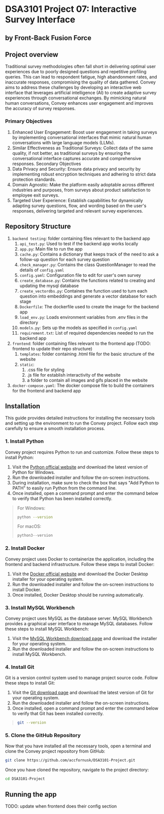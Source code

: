 # DSA3101 Project 07: Interactive Survey Interface
## by Front-Back Fusion Force
## Project overview
Traditional survey methodologies often fall short in delivering optimal user experiences due to poorly designed questions and repetitive profiling queries. This can lead to respondent fatigue, high abandonment rates, and inaccurate responses, compromising the quality of data gathered. Convey aims to address these challenges by developing an interactive web interface that leverages artificial intelligence (AI) to create adaptive survey experiences through conversational exchanges. By mimicking natural human conversations, Convey enhances user engagement and improves the accuracy of survey responses.

### Primary Objectives
1) Enhanced User Engagement: Boost user engagement in taking surveys by implementing conversational interfaces that mimic natural human conversations with large language models (LLMs).
2) Similar Effectiveness as Traditional Surveys: Collect data of the same quality, if not better, as traditional surveys by ensuring the conversational interface captures accurate and comprehensive responses.
Secondary Objectives
3) Data Privacy and Security: Ensure data privacy and security by implementing robust encryption techniques and adhering to strict data protection standards.
4) Domain Agnostic: Make the platform easily adoptable across different industries and purposes, from surveys about product satisfaction to employee exit surveys.
5) Targeted User Experience: Establish capabilities for dynamically adapting survey questions, flow, and wording based on the user's responses, delivering targeted and relevant survey experiences.

## Repository Structure
1) `backend testing`: folder containing files relevant to the backend app
   1)  `api_test.py`: Used to test if the backend app works locally
   2)  `app.py`: Main file to run the app
   3)  `cache.py`: Contains a dictionary that keeps track of the need to ask a follow-up question for each survey question
   4)  `check_manager.py`: Contains the class QuestionManager to read the details of `config.yaml`
   5)  `config.yaml`: Configuration file to edit for user's own survey
   6)  `create_database.py`: Contains the functions related to creating and updating the mysql database
   7)  `create_vectordbs.py`: Containes the function used to turn each question into embeddings and generate a vector database for each stage
   8)   `Dockerfile`: The dockerfile used to create the image for the backend app
   9)   `load_env.py`: Loads environment variables from .env files in the directory
   10)  `models.py`: Sets up the models as specified in `config.yaml`
   11) `requirement.txt`: List of required dependencies needed to run the backend app
2) `frontend`: folder containing files relevant to the frontend app   (TODO: frontend to update their repo structure)
   1) `templates`: folder containing .html file for the basic structure of the website
   2) `static`:
      1) .css file for styling
      2) .js file for establish interactivity of the website
      3) a folder to contain all images and gifs placed in the website
3) `docker-compose.yaml`: The docker compose file to build the containers for the frontend and backend app

## Installation
This guide provides detailed instructions for installing the necessary tools and setting up the environment to run the Convey project. Follow each step carefully to ensure a smooth installation process.

### 1. Install Python
Convey project requires Python to run and customize. Follow these steps to install Python:

1. Visit the [Python official website](https://www.python.org/downloads/) and download the latest version of Python for Windows.
2. Run the downloaded installer and follow the on-screen instructions.
3. During installation, make sure to check the box that says "Add Python to PATH" to easily run Python from the command line.
4. Once installed, open a command prompt and enter the command below to verify that Python has been installed correctly.
> For Windows:
> ```bash
> python --version
> ```
> For macOS:
> ```bash
> python3--version
> ```

### 2. Install Docker
Convey project uses Docker to containerize the application, including the frontend and backend infrastructure. Follow these steps to install Docker:

1. Visit the [Docker official website](https://docs.docker.com/get-docker/) and download the Docker Desktop installer for your operating system.
2. Run the downloaded installer and follow the on-screen instructions to install Docker.
3. Once installed, Docker Desktop should be running automatically.

### 3. Install MySQL Workbench
Convey project uses MySQL as the database server. MySQL Workbench provides a graphical user interface to manage MySQL databases. Follow these steps to install MySQL Workbench:

1. Visit the [MySQL Workbench download page](https://dev.mysql.com/downloads/workbench/) and download the installer for your operating system.
2. Run the downloaded installer and follow the on-screen instructions to install MySQL Workbench.

### 4. Install Git
Git is a version control system used to manage project source code. Follow these steps to install Git:

1. Visit the [Git download page](https://git-scm.com/downloads) and download the latest version of Git for your operating system.
2. Run the downloaded installer and follow the on-screen instructions.
3. Once installed, open a command prompt and enter the command below to verify that Git has been installed correctly.
> ```bash
> git --version
> ```

### 5. Clone the GitHub Repository
Now that you have installed all the necessary tools, open a terminal and clone the Convey project repository from GitHub:
```bash
git clone https://github.com/accfornusk/DSA3101-Project.git
```

Once you have cloned the repository, navigate to the project directory:
```bash
cd DSA3101-Project
```

## Running the app
TODO: update when frontend does their config section
